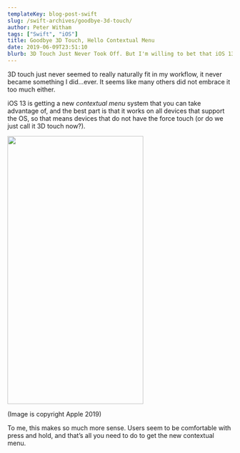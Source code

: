 ```yaml
---
templateKey: blog-post-swift
slug: /swift-archives/goodbye-3d-touch/
author: Peter Witham
tags: ["Swift", "iOS"]
title: Goodbye 3D Touch, Hello Contextual Menu
date: 2019-06-09T23:51:10
blurb: 3D Touch Just Never Took Off. But I'm willing to bet that iOS 13's new contextual menu system gets a warmer reception.
---
```


3D touch just never seemed to really naturally fit in my workflow, it never became something I did…ever. It seems like many others did not embrace it too much either.

iOS 13 is getting a new _contextual menu_ system that you can take advantage of, and the best part is that it works on all devices that support the OS, so that means devices that do not have the force touch (or do we just call it 3D touch now?).

<img src="https://peterwitham.com/wp-content/uploads/2019/06/Capto_Capture-2019-06-09_11-41-17_PM-152x300.png" alt="" width="304" height="600"/>

(Image is copyright Apple 2019)

To me, this makes so much more sense. Users seem to be comfortable with press and hold, and that’s all you need to do to get the new contextual menu.
